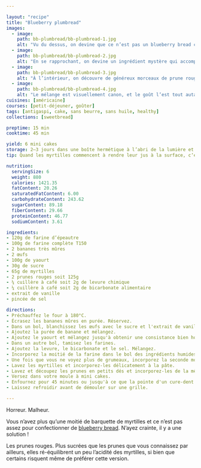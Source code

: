 ```yaml
---

layout: "recipe"
title: "Blueberry plumbread"
images:
  - image:
    path: bb-plumbread/bb-plumbread-1.jpg
    alt: "Vu du dessus, on devine que ce n’est pas un blueberry bread comme les autres mais on ne sait dire pourquoi."
  - image:
    path: bb-plumbread/bb-plumbread-2.jpg
    alt: "En se rapprochant, on devine un ingrédient mystère qui accompagne la myrtille mais sans vraiment savoir le définir."
  - image:
    path: bb-plumbread/bb-plumbread-3.jpg
    alt: "À l’intérieur, on découvre de généreux morceaux de prune rouge."
  - image:
    path: bb-plumbread/bb-plumbread-4.jpg
    alt: "Le mélange est visuellement canon, et le goût l’est tout autant."
cuisines: [américaine]
courses: [petit-déjeuner, goûter]
tags: [antigaspi, cake, sans beurre, sans huile, healthy]
collections: [sweetbread]

preptime: 15 min
cooktime: 45 min

yield: 6 mini cakes
storage: 2–3 jours dans une boîte hermétique à l’abri de la lumière et de la chaleur. 5 jours au frigo. 2 mois au congélateur.
tip: Quand les myrtilles commencent à rendre leur jus à la surface, c‘est le signe que la cuisson est presque terminée.

nutrition:
  servingSize: 6
  weight: 880
  calories: 1421.35
  fatContent: 20.26
  saturatedFatContent: 6.00
  carbohydrateContent: 243.62
  sugarContent: 89.18
  fiberContent: 29.66
  proteinContent: 46.77
  sodiumContent: 3.61

ingredients:
- 120g de farine d’épeautre
- 100g de farine complète T150
- 2 bananes très mûres
- 2 œufs
- 100g de yaourt
- 30g de sucre
- 65g de myrtilles
- 2 prunes rouges soit 125g
- ¼ cuillère à café soit 2g de levure chimique
- ¼ cuillère à café soit 2g de bicarbonate alimentaire
- extrait de vanille
- pincée de sel

directions:
- Préchauffez le four à 180°C.
- Écrasez les bananes mûres en purée. Réservez.
- Dans un bol, blanchissez les œufs avec le sucre et l'extrait de vanille. 
- Ajoutez la purée de banane et mélangez.
- Ajoutez le yaourt et mélangez jusqu'à obtenir une consistance bien homogène.
- Dans un autre bol, tamisez les farines. 
- Ajoutez la levure, le bicarbonate et le sel. Mélangez. 
- Incorporez la moitié de la farine dans le bol des ingrédients humides à la maryse. 
- Une fois que vous ne voyez plus de grumeaux, incorporez la seconde moitié. Réservez. 
- Lavez les myrtilles et incorporez-les délicatement à la pâte.
- Lavez et découpez les prunes en petits dés et incorporez-les de la même façon.
- Versez dans votre moule à mini cakes. 
- Enfournez pour 45 minutes ou jusqu'à ce que la pointe d'un cure-dent ressorte sèche. 
- Laissez refroidir avant de démouler sur une grille. 

---
```


Horreur. Malheur.

Vous n’avez plus qu’une moitié de barquette de myrtilles et ce n’est pas assez pour confectionner de [blueberry bread](bb-bread.html). N’ayez crainte, il y a une solution&nbsp;!

Les prunes rouges. Plus sucrées que les prunes que vous connaissez par ailleurs, elles ré-équilibrent un peu l’acidité des myrtilles, si bien que certains risquent même de préférer cette version. 